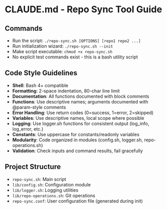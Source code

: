 # CLAUDE.md - Repo Sync Tool Guide

## Commands
- Run the script: `./repo-sync.sh [OPTIONS] [repo1 repo2 ...]`
- Run initialization wizard: `./repo-sync.sh --init`
- Make script executable: `chmod +x repo-sync.sh`
- No explicit test commands exist - this is a bash utility script

## Code Style Guidelines
- **Shell**: Bash 4+ compatible
- **Formatting**: 2-space indentation, 80-char line limit
- **Documentation**: All functions documented with block comments
- **Functions**: Use descriptive names; arguments documented with @param-style comments
- **Error Handling**: Use return codes (0=success, 1=error, 2=skipped)
- **Variables**: Use descriptive names, local scope where possible
- **Logging**: Use logger.sh functions for consistent output (log_info, log_error, etc.)
- **Constants**: Use uppercase for constants/readonly variables 
- **Modularity**: Code organized in modules (config.sh, logger.sh, repo-operations.sh)
- **Validation**: Check inputs and command results, fail gracefully

## Project Structure
- `repo-sync.sh`: Main script 
- `lib/config.sh`: Configuration module
- `lib/logger.sh`: Logging utilities
- `lib/repo-operations.sh`: Git operations
- `repo-sync.conf`: User configuration file (generated during init)